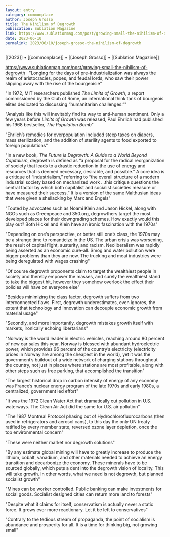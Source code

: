 ```yaml
---
layout: entry
category: commonplace
author: Joseph Grosso
title: The Nihilism of Degrowth
publication: Sublation Magazine
link: https://www.sublationmag.com/post/growing-small-the-nihilism-of-degrowth
date: 2023-06-10
permalink: 2023/06/10/joseph-grosso-the-nihilism-of-degrowth
---
```


[[2023]] • [[commonplace]] • [[Joseph Grosso]] • [[Sublation Magazine]]

https://www.sublationmag.com/post/growing-small-the-nihilism-of-degrowth
 
"Longing for the days of pre-industrialization was always the realm of aristocracies, popes, and feudal lords, who saw their power slipping away with the rise of the bourgeoisie"

"In 1972, MIT researchers published *The Limits of Growth*, a report commissioned by the Club of Rome, an international think tank of bourgeois elites dedicated to discussing “humanitarian challenges.”"

"Analysis like this will inevitably find its way to anti-human sentiment. Only a few years before *Limits of Growth* was released, Paul Ehrlich had published his 1968 bestseller, *The Population Bomb*"

"Ehrlich’s remedies for overpopulation included steep taxes on diapers, mass sterilization, and the addition of sterility agents to food exported to foreign populations"

"In a new book, *The Future is Degrowth: A Guide to a World Beyond Capitalism*, degrowth is defined as “a proposal for the radical reorganization of society that leads to a drastic reduction in the use of energy and resources that is deemed necessary, desirable, and possible.” A core idea is a critique of “industrialism,” referring to “the overall structure of a modern industrial society based on mechanized work …this critique questions the central factor by which both capitalist and socialist societies measure or have measured their success.” It is a version of the same Malthusian ideas that were given a shellacking by Marx and Engels"

"Touted by advocates such as Noami Klein and Jason Hickel, along with NGOs such as Greenpeace and 350.org, degrowthers target the most developed places for their downgrading schemes. How exactly would this play out? Both Hickel and Klein have an ironic fascination with the 1970s"

"Depending on one’s perspective, or better still one’s class, the 1970s may be a strange time to romanticize in the US. The urban crisis was worsening, the result of capital flight, austerity, and racism. Neoliberalism was rapidly being asserted as an economic cure-all. Smog and water pollution were bigger problems than they are now. The trucking and meat industries were being deregulated with wages crashing"

"Of course degrowth proponents claim to target the wealthiest people in society and thereby empower the masses, and surely the wealthiest stand to take the biggest hit, however they somehow overlook the effect their policies will have on everyone else"

"Besides minimizing the class factor, degrowth suffers from two interconnected flaws. First, degrowth underestimates, even ignores, the extent that technology and innovation can decouple economic growth from material usage"

"Secondly, and more importantly, degrowth mistakes growth itself with markets, ironically echoing libertarians"

"Norway is the world leader in electric vehicles, reaching around 80 percent of new car sales this year. Norway is blessed with abundant hydroelectric power, which provides 96 percent of the country’s electricity (electricity prices in Norway are among the cheapest in the world), yet it was the government’s buildout of a wide network of charging stations throughout the country, not just in places where stations are most profitable, along with other steps such as free parking, that accomplished the transition"

"The largest historical drop in carbon intensity of energy of any economy was France’s nuclear energy program of the late 1970s and early 1980s, a centralized, government led effort"

"It was the 1972 Clean Water Act that dramatically cut pollution in U.S. waterways. The Clean Air Act did the same for U.S. air pollution"

"The 1987 Montreal Protocol phasing out of Hydrochlorofluorocarbons (then used in refrigerators and aerosol cans), to this day the only UN treaty ratified by every member state, reversed ozone layer depletion, once the top environmental concern"

"These were neither market nor degrowth solutions"

"By any estimate global mining will have to greatly increase to produce the lithium, cobalt, vanadium, and other materials needed to achieve an energy transition and decarbonize the economy. These minerals have to be sourced globally, which puts a dent into the degrowth vision of locality. This will take growth. In other words, what we need is not degrowth, but planned socialist growth"

"Mines can be worker controlled. Public banking can make investments for social goods. Socialist designed cities can return more land to forests"

"Despite what it claims for itself, conservatism is actually never a static force. It grows ever more reactionary. Let it be left to conservatives"

"Contrary to the tedious stream of propaganda, the point of socialism is abundance and prosperity for all. It is a time for thinking big, not growing small"

